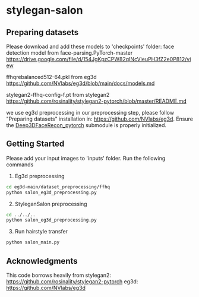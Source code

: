 # stylegan-salon

## Preparing datasets
Please download and add these models to 'checkpoints' folder:
face detection model from face-parsing.PyTorch-master
https://drive.google.com/file/d/154JgKpzCPW82qINcVieuPH3fZ2e0P812/view

ffhqrebalanced512-64.pkl from eg3d
https://github.com/NVlabs/eg3d/blob/main/docs/models.md

stylegan2-ffhq-config-f.pt from stylegan2
https://github.com/rosinality/stylegan2-pytorch/blob/master/README.md

we use eg3d preprocessing in our preprocessing step, please follow "Preparing datasets" installation in:
https://github.com/NVlabs/eg3d.
Ensure the [Deep3DFaceRecon_pytorch](https://github.com/sicxu/Deep3DFaceRecon_pytorch/tree/6ba3d22f84bf508f0dde002da8fff277196fef21) submodule is properly initialized.

## Getting Started
Please add your input images to 'inputs' folder.
Run the following commands
1. Eg3d preprocessing
```.bash
cd eg3d-main/dataset_preprocessing/ffhq
python salon_eg3d_preprocessing.py
```
2. StyleganSalon preprocessing
```.bash
cd ../../..
python salon_eg3d_preprocessing.py
```
3. Run hairstyle transfer
```.bash
python salon_main.py
```

## Acknowledgments
This code borrows heavily from
stylegan2: https://github.com/rosinality/stylegan2-pytorch
eg3d: https://github.com/NVlabs/eg3d
